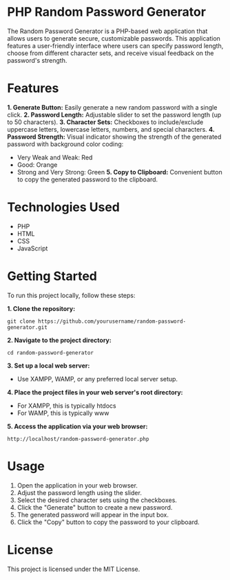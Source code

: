 # PHP Random Password Generator

The Random Password Generator is a PHP-based web application that allows users to generate secure, customizable passwords. This application features a user-friendly interface where users can specify password length, choose from different character sets, and receive visual feedback on the password's strength.

# Features

**1. Generate Button:** Easily generate a new random password with a single click.
**2. Password Length:** Adjustable slider to set the password length (up to 50 characters).
**3. Character Sets:** Checkboxes to include/exclude uppercase letters, lowercase letters, numbers, and special characters.
**4. Password Strength:** Visual indicator showing the strength of the generated password with background color coding:
- Very Weak and Weak: Red
- Good: Orange
- Strong and Very Strong: Green
**5. Copy to Clipboard:** Convenient button to copy the generated password to the clipboard.

# Technologies Used

- PHP
- HTML
- CSS
- JavaScript

# Getting Started

To run this project locally, follow these steps:

**1. Clone the repository:**

`git clone https://github.com/yourusername/random-password-generator.git`

**2. Navigate to the project directory:**

`cd random-password-generator`

**3. Set up a local web server:**

- Use XAMPP, WAMP, or any preferred local server setup.

**4. Place the project files in your web server's root directory:**

- For XAMPP, this is typically htdocs
- For WAMP, this is typically www

**5. Access the application via your web browser:**

`http://localhost/random-password-generator.php`

# Usage

1. Open the application in your web browser.
2. Adjust the password length using the slider.
3. Select the desired character sets using the checkboxes.
4. Click the "Generate" button to create a new password.
5. The generated password will appear in the input box.
6. Click the "Copy" button to copy the password to your clipboard.

# License

This project is licensed under the MIT License.
